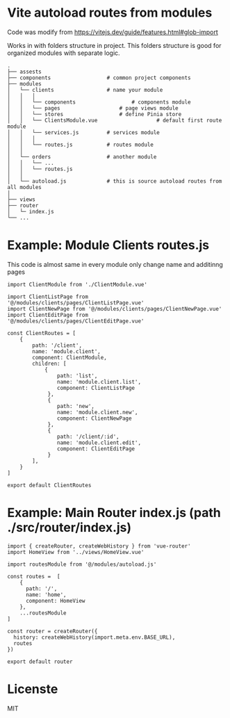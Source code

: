 # Vite autoload routes from modules

Code was modify from https://vitejs.dev/guide/features.html#glob-import

Works in with folders structure in project. This folders structure is good for organized modules with separate logic.

	.
	├── assests                   
	├── components					# common project components 
	├── modules                   
	│	└── clients					# name your module
	│	│	│
	│	│	└── components					# components module
	│	│	└── pages					# page views module
	│	│	└── stores					# define Pinia store
	│	│	└── ClientsModule.vue					# default first route module
	│	│	└── services.js			# services module
	│	│	│
	│	│	└── routes.js			# routes module
	│	│
	│	└── orders					# another module
	│	│	└── ...
	│	│	└── routes.js
	│	│
	│	└── autoload.js 			# this is source autoload routes from all modules		
	│
	├── views
	├── router
	│	└─ index.js
	└── ...


# Example: Module Clients routes.js

This code is almost same in every module only change name and additinng pages

```
import ClientModule from './ClientModule.vue'

import ClientListPage from '@/modules/clients/pages/ClientListPage.vue'
import ClientNewPage from '@/modules/clients/pages/ClientNewPage.vue'
import ClientEditPage from '@/modules/clients/pages/ClientEditPage.vue'

const ClientRoutes = [
	{
		path: '/client',
		name: 'module.client',
		component: ClientModule,
		children: [
			{
			 	path: 'list',
			 	name: 'module.client.list',
			 	component: ClientListPage
			 },
			 {
			 	path: 'new',
			 	name: 'module.client.new',
			 	component: ClientNewPage
			 },
			 {
			 	path: '/client/:id',
			 	name: 'module.client.edit',
			 	component: ClientEditPage
			 }
		],
	}
]

export default ClientRoutes

```

# Example: Main Router index.js (path ./src/router/index.js)

```
import { createRouter, createWebHistory } from 'vue-router'
import HomeView from '../views/HomeView.vue'

import routesModule from '@/modules/autoload.js'

const routes =  [
    {
      path: '/',
      name: 'home',
      component: HomeView
    },
	...routesModule
]

const router = createRouter({
  history: createWebHistory(import.meta.env.BASE_URL),
  routes
})

export default router

```

# Licenste
MIT